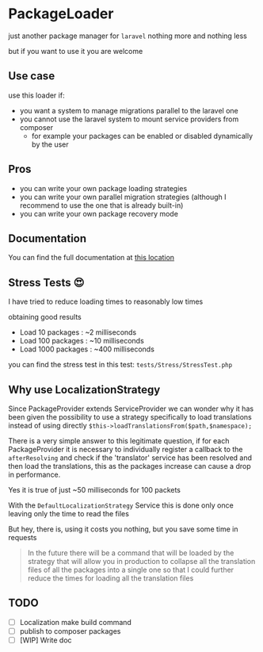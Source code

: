 # PackageLoader

just another package manager for `laravel` nothing more and nothing less

but if you want to use it you are welcome

## Use case
use this loader if:
* you want a system to manage migrations parallel to the laravel one
* you cannot use the laravel system to mount service providers from composer
  * for example your packages can be enabled or disabled dynamically by the user

## Pros
* you can write your own package loading strategies
* you can write your own parallel migration strategies (although I recommend to use the one that is already built-in)
* you can write your own package recovery mode

## Documentation

You can find the full documentation at [this location](./doc/README.md)

## Stress Tests 😍

I have tried to reduce loading times to reasonably low times

obtaining good results

* Load 10 packages : ~2 milliseconds
* Load 100 packages : ~10 milliseconds
* Load 1000 packages : ~400 milliseconds

you can find the stress test in this test: `tests/Stress/StressTest.php`

## Why use LocalizationStrategy

Since PackageProvider extends ServiceProvider we can wonder why it has been given the possibility 
to use a strategy specifically to load translations instead of using directly `$this->loadTranslationsFrom($path,$namespace);`

There is a very simple answer to this legitimate question, if for each PackageProvider it is necessary 
to individually register a callback to the `afterResolving` and check if the 'translator' service has 
been resolved and then load the translations, this as the packages increase can cause a drop in performance.

Yes it is true of just ~50 milliseconds for 100 packets

With the `DefaultLocalizationStrategy` Service this is done only once leaving only the time to read the files

But hey, there is, using it costs you nothing, but you save some time in requests

> In the future there will be a command that will be loaded by the strategy that will allow you in production to collapse all the translation files of all the packages into a single one so that I could further reduce the times for loading all the translation files


## TODO
* [ ] Localization make build command
* [ ] publish to composer packages
* [ ] [WIP] Write doc
